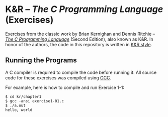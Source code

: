 # K&R &ndash; *The C Programming Language* (Exercises)

Exercises from the classic work by Brian Kernighan and Dennis Ritchie &ndash;
[_The C Programming Language_] (Second Edition), also known as K&R. In honor of
the authors, the code in this repository is written in [K&R style].

## Running the Programs

A C compiler is required to compile the code before running it. All source code
for these exercises was compiled using [GCC].

For example, here is how to compile and run Exercise 1-1:

```console
$ cd kr/chapter1
$ gcc -ansi exercise1-01.c
$ ./a.out
hello, world
```

<!-- Links -->
[_The C Programming Language_]: https://en.wikipedia.org/wiki/The_C_Programming_Language
[K&R style]: https://en.wikipedia.org/wiki/Indentation_style#K.26R_style
[GCC]: https://gcc.gnu.org/
